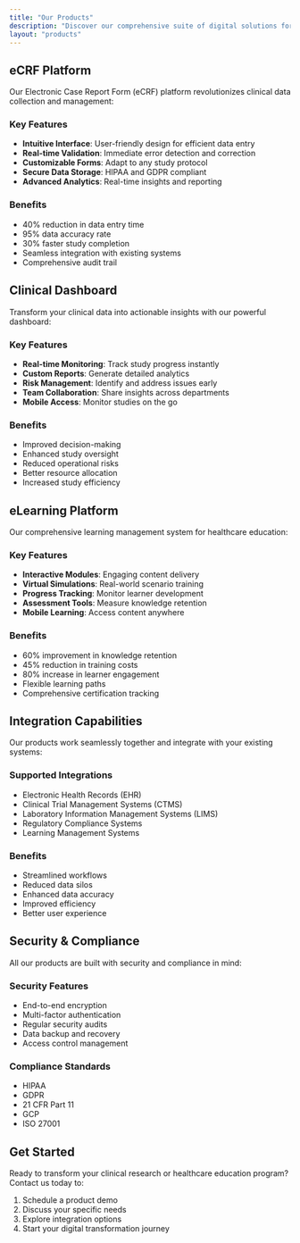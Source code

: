 ```yaml
---
title: "Our Products"
description: "Discover our comprehensive suite of digital solutions for clinical research and healthcare education"
layout: "products"
---
```


## eCRF Platform

Our Electronic Case Report Form (eCRF) platform revolutionizes clinical data collection and management:

### Key Features
- **Intuitive Interface**: User-friendly design for efficient data entry
- **Real-time Validation**: Immediate error detection and correction
- **Customizable Forms**: Adapt to any study protocol
- **Secure Data Storage**: HIPAA and GDPR compliant
- **Advanced Analytics**: Real-time insights and reporting

### Benefits
- 40% reduction in data entry time
- 95% data accuracy rate
- 30% faster study completion
- Seamless integration with existing systems
- Comprehensive audit trail

## Clinical Dashboard

Transform your clinical data into actionable insights with our powerful dashboard:

### Key Features
- **Real-time Monitoring**: Track study progress instantly
- **Custom Reports**: Generate detailed analytics
- **Risk Management**: Identify and address issues early
- **Team Collaboration**: Share insights across departments
- **Mobile Access**: Monitor studies on the go

### Benefits
- Improved decision-making
- Enhanced study oversight
- Reduced operational risks
- Better resource allocation
- Increased study efficiency

## eLearning Platform

Our comprehensive learning management system for healthcare education:

### Key Features
- **Interactive Modules**: Engaging content delivery
- **Virtual Simulations**: Real-world scenario training
- **Progress Tracking**: Monitor learner development
- **Assessment Tools**: Measure knowledge retention
- **Mobile Learning**: Access content anywhere

### Benefits
- 60% improvement in knowledge retention
- 45% reduction in training costs
- 80% increase in learner engagement
- Flexible learning paths
- Comprehensive certification tracking

## Integration Capabilities

Our products work seamlessly together and integrate with your existing systems:

### Supported Integrations
- Electronic Health Records (EHR)
- Clinical Trial Management Systems (CTMS)
- Laboratory Information Management Systems (LIMS)
- Regulatory Compliance Systems
- Learning Management Systems

### Benefits
- Streamlined workflows
- Reduced data silos
- Enhanced data accuracy
- Improved efficiency
- Better user experience

## Security & Compliance

All our products are built with security and compliance in mind:

### Security Features
- End-to-end encryption
- Multi-factor authentication
- Regular security audits
- Data backup and recovery
- Access control management

### Compliance Standards
- HIPAA
- GDPR
- 21 CFR Part 11
- GCP
- ISO 27001

## Get Started

Ready to transform your clinical research or healthcare education program? Contact us today to:
1. Schedule a product demo
2. Discuss your specific needs
3. Explore integration options
4. Start your digital transformation journey 
